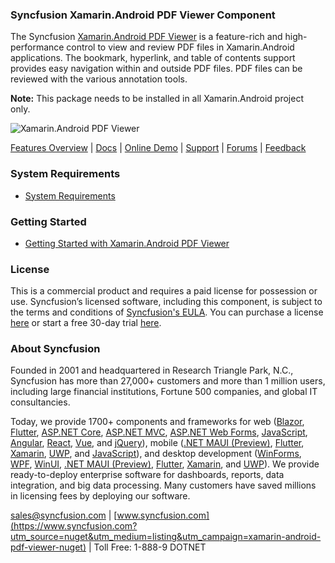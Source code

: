 ### Syncfusion Xamarin.Android PDF Viewer Component
The Syncfusion [Xamarin.Android PDF Viewer](https://www.syncfusion.com/xamarin-android-ui-controls/pdf-viewer?utm_source=nuget&utm_medium=listing&utm_campaign=xamarin-android-pdf-viewer-nuget)  is a feature-rich and high-performance control to view and review PDF files in Xamarin.Android applications. The bookmark, hyperlink, and table of contents support provides easy navigation within and outside PDF files. PDF files can be reviewed with the various annotation tools.

**Note:** This package needs to be installed in all Xamarin.Android project only.

![Xamarin.Android PDF Viewer ](https://cdn.syncfusion.com/nuget-readme/xamarin/xamarin_sfpdfviewer_android.png)
	
[Features Overview](https://www.syncfusion.com/xamarin-android-ui-controls/pdf-viewer?utm_source=nuget&utm_medium=listing&utm_campaign=xamarin-android-pdf-viewer-nuget) | [Docs](https://help.syncfusion.com/xamarin-android/sfpdfviewer/overview?utm_source=nuget&utm_medium=listing&utm_campaign=xamarin-android-pdf-viewer-nuget) | [Online Demo](https://github.com/syncfusion/xamarin-demos?utm_source=nuget&utm_medium=listing&utm_campaign=xamarin-android-pdf-viewer-nuget) | [Support](https://www.syncfusion.com/support/directtrac/incidents/newincident?utm_source=nuget&utm_medium=listing&utm_campaign=xamarin-android-pdf-viewer-nuget) | [Forums](https://www.syncfusion.com/forums/xamarin.android?utm_source=nuget&utm_medium=listing&utm_campaign=xamarin-android-pdf-viewer-nuget) | [Feedback](https://www.syncfusion.com/feedback/xamarin-android?utm_source=nuget&utm_medium=listing&utm_campaign=xamarin-android-pdf-viewer-nuget)

### System Requirements

* [System Requirements](https://help.syncfusion.com/xamarin-android/installation-and-upgrade/system-requirements?utm_source=nuget&utm_medium=listing&utm_campaign=xamarin-android-pdf-viewer-nuget)
	
### Getting Started

* [Getting Started with Xamarin.Android PDF Viewer ](https://help.syncfusion.com/xamarin-android/sfpdfviewer/overview?utm_source=nuget&utm_medium=listing&utm_campaign=xamarin-android-pdf-viewer-nuget)

### License

This is a commercial product and requires a paid license for possession or use. Syncfusion’s licensed software, including this component, is subject to the terms and conditions of [Syncfusion's EULA](https://www.syncfusion.com/eula/es/?utm_source=nuget&utm_medium=listing&utm_campaign=xamarin-android-pdf-viewer-nuget). You can purchase a license [here](https://www.syncfusion.com/sales/products?utm_source=nuget&utm_medium=listing&utm_campaign=xamarin-android-pdf-viewer-nuget) or start a free 30-day trial [here](https://www.syncfusion.com/account/manage-trials/start-trials?utm_source=nuget&utm_medium=listing&utm_campaign=xamarin-android-pdf-viewer-nuget).

### About Syncfusion

Founded in 2001 and headquartered in Research Triangle Park, N.C., Syncfusion has more than 27,000+ customers and more than 1 million users, including large financial institutions, Fortune 500 companies, and global IT consultancies.
 
Today, we provide 1700+ components and frameworks for web ([Blazor](https://www.syncfusion.com/blazor-components?utm_source=nuget&utm_medium=listing&utm_campaign=xamarin-android-pdf-viewer-nuget), [Flutter](https://www.syncfusion.com/flutter-widgets?utm_source=nuget&utm_medium=listing&utm_campaign=xamarin-android-pdf-viewer-nuget), [ASP.NET Core](https://www.syncfusion.com/aspnet-core-ui-controls?utm_source=nuget&utm_medium=listing&utm_campaign=xamarin-android-pdf-viewer-nuget), [ASP.NET MVC](https://www.syncfusion.com/aspnet-mvc-ui-controls?utm_source=nuget&utm_medium=listing&utm_campaign=xamarin-android-pdf-viewer-nuget), [ASP.NET Web Forms](https://www.syncfusion.com/jquery/aspnet-webforms-ui-controls?utm_source=nuget&utm_medium=listing&utm_campaign=xamarin-android-pdf-viewer-nuget), [JavaScript](https://www.syncfusion.com/javascript-ui-controls?utm_source=nuget&utm_medium=listing&utm_campaign=xamarin-android-pdf-viewer-nuget), [Angular](https://www.syncfusion.com/angular-ui-components?utm_source=nuget&utm_medium=listing&utm_campaign=xamarin-android-pdf-viewer-nuget), [React](https://www.syncfusion.com/react-ui-components?utm_source=nuget&utm_medium=listing&utm_campaign=xamarin-android-pdf-viewer-nuget), [Vue](https://www.syncfusion.com/vue-ui-components?utm_source=nuget&utm_medium=listing&utm_campaign=xamarin-android-pdf-viewer-nuget), and [jQuery](https://www.syncfusion.com/jquery-ui-widgets?utm_source=nuget&utm_medium=listing&utm_campaign=xamarin-android-pdf-viewer-nuget)), mobile ([.NET MAUI (Preview)](https://www.syncfusion.com/maui-controls?utm_source=nuget&utm_medium=listing&utm_campaign=xamarin-android-pdf-viewer-nuget), [Flutter](https://www.syncfusion.com/flutter-widgets?utm_source=nuget&utm_medium=listing&utm_campaign=xamarin-android-pdf-viewer-nuget), [Xamarin](https://www.syncfusion.com/xamarin-ui-controls?utm_source=nuget&utm_medium=listing&utm_campaign=xamarin-android-pdf-viewer-nuget), [UWP](https://www.syncfusion.com/uwp-ui-controls?utm_source=nuget&utm_medium=listing&utm_campaign=xamarin-android-pdf-viewer-nuget), and [JavaScript](https://www.syncfusion.com/javascript-ui-controls?utm_source=nuget&utm_medium=listing&utm_campaign=xamarin-android-pdf-viewer-nuget)), and desktop development ([WinForms](https://www.syncfusion.com/winforms-ui-controls?utm_source=nuget&utm_medium=listing&utm_campaign=xamarin-android-pdf-viewer-nuget), [WPF](https://www.syncfusion.com/wpf-controls?utm_source=nuget&utm_medium=listing&utm_campaign=xamarin-android-pdf-viewer-nuget), [WinUI](https://www.syncfusion.com/winui-controls?utm_source=nuget&utm_medium=listing&utm_campaign=xamarin-android-pdf-viewer-nuget), [.NET MAUI (Preview)](https://www.syncfusion.com/maui-controls?utm_source=nuget&utm_medium=listing&utm_campaign=xamarin-android-pdf-viewer-nuget), [Flutter](https://www.syncfusion.com/flutter-widgets?utm_source=nuget&utm_medium=listing&utm_campaign=xamarin-android-pdf-viewer-nuget), [Xamarin](https://www.syncfusion.com/xamarin-ui-controls?utm_source=nuget&utm_medium=listing&utm_campaign=xamarin-android-pdf-viewer-nuget), and [UWP](https://www.syncfusion.com/uwp-ui-controls?utm_source=nuget&utm_medium=listing&utm_campaign=xamarin-android-pdf-viewer-nuget)). We provide ready-to-deploy enterprise software for dashboards, reports, data integration, and big data processing. Many customers have saved millions in licensing fees by deploying our software.

[sales@syncfusion.com](mailto:sales@syncfusion.com?Subject=Syncfusion%20Xamarin.Android%20PDF%20Viewer-%20NuGet) | [www.syncfusion.com](https://www.syncfusion.com?utm_source=nuget&utm_medium=listing&utm_campaign=xamarin-android-pdf-viewer-nuget) | Toll Free: 1-888-9 DOTNET